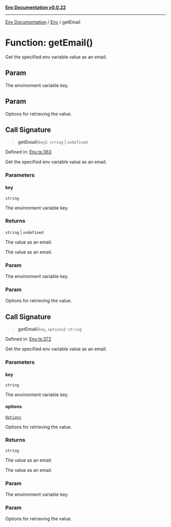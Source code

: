 [**Env Documentation v0.0.22**](../../README.md)

***

[Env Documentation](../../modules.md) / [Env](../README.md) / getEmail

# Function: getEmail()

Get the specified env variable value as an email.

## Param

The environment variable key.

## Param

Options for retrieving the value.

## Call Signature

> **getEmail**(`key`): `string` \| `undefined`

Defined in: [Env.ts:363](https://github.com/stonemjs/env/blob/320b081e7574fcb1610bef7c2b4d7c8fcf9f9dd5/src/Env.ts#L363)

Get the specified env variable value as an email.

### Parameters

#### key

`string`

The environment variable key.

### Returns

`string` \| `undefined`

The value as an email.

The value as an email.

### Param

The environment variable key.

### Param

Options for retrieving the value.

## Call Signature

> **getEmail**(`key`, `options`): `string`

Defined in: [Env.ts:372](https://github.com/stonemjs/env/blob/320b081e7574fcb1610bef7c2b4d7c8fcf9f9dd5/src/Env.ts#L372)

Get the specified env variable value as an email.

### Parameters

#### key

`string`

The environment variable key.

#### options

[`Options`](../../declarations/interfaces/Options.md)

Options for retrieving the value.

### Returns

`string`

The value as an email.

The value as an email.

### Param

The environment variable key.

### Param

Options for retrieving the value.
